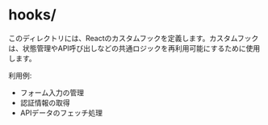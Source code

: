 # hooks/

このディレクトリには、Reactのカスタムフックを定義します。カスタムフックは、状態管理やAPI呼び出しなどの共通ロジックを再利用可能にするために使用します。

利用例:
- フォーム入力の管理
- 認証情報の取得
- APIデータのフェッチ処理
